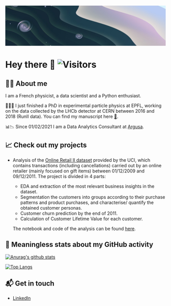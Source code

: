 ![cosmos](https://raw.githubusercontent.com/marinang/marinang/master/cosmos.jpg)

# Hey there 👋 ![Visitors](https://komarev.com/ghpvc/?username=marinang&label=Visitors)

## 🧔🏻 About me 
I am a French physicist, a data scientist and a Python enthusiast.

🧑🏻‍🎓 I just finished a PhD in experimental particle physics at EPFL, working on the data collected by the LHCb detector at CERN between 2016 and 2018 (RunII data). You can find my manuscript here [📖](https://infoscience.epfl.ch/record/279779?ln=fr).

📊📉 Since 01/02/2021 I am a Data Analytics Consultant at [Argusa](https://www.argusa.ch/?lang=en).  

## 📈 Check out my projects

* Analysis of the [Online Retail II dataset](http://archive.ics.uci.edu/ml/datasets/Online+Retail+II) provided by the UCI, which contains transactions (including cancellations) carried out by an online retailer (mainly focused on gift items) between 01/12/2009 and 09/12/2011. The project is divided in 4 parts:
  * EDA and extraction of the most relevant business insights in the dataset.
  * Segmentation the customers into groups according to their purchase patterns and product purchases, and characterise/ quantify the obtained customer personas.
  * Customer churn prediction by the end of 2011.
  * Calculation of Customer Lifetime Value for each customer.
  
  The notebook and code of the analysis can be found [here](https://github.com/marinang/online_retail_analysis).
 

## :mag_right: Meaningless stats about my GitHub activity 
[![Anurag's github stats](https://github-readme-stats.vercel.app/api?username=marinang&show_icons=true&count_private=true)](https://github.com/anuraghazra/github-readme-stats)

[![Top Langs](https://github-readme-stats.vercel.app/api/top-langs/?username=marinang&hide=html,jupyter%20notebook)](https://github.com/anuraghazra/github-readme-stats)

## 📬 Get in touch
- [LinkedIn](https://www.linkedin.com/in/matthieu-marinangeli-a8a198192/)
